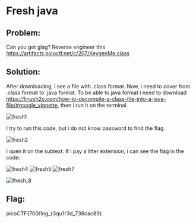 # Fresh java 
## Problem: 
Can you get glag? 
Reverse engineer this https://artifacts.picoctf.net/c/207/KeygenMe.class
## Solution: 
After downloading, i see a file with .class format. Now, i need to cover from .class format to .java format.
To be able to java format i need to download https://linuxh2o.com/how-to-decompile-a-class-file-into-a-java-file/#google_vignette, then i run it on the terminal. 

![fresh1](https://user-images.githubusercontent.com/84562630/159388618-7bd81a66-df62-4bf4-b705-ce891fb71b14.PNG)

I try to run this code, but i do not know password to find the flag. 

![fresh2](https://user-images.githubusercontent.com/84562630/159388907-7d0a55b9-7d7b-459b-af8f-a8f2a76284a3.PNG)

I open it on the subtext. If i pay a litter extension, i can see the flag in the code: 

![fresh4](https://user-images.githubusercontent.com/84562630/159389328-0f8abe7a-da39-43eb-8c08-9d475d5695c8.PNG)  ![fresh5](https://user-images.githubusercontent.com/84562630/159389539-5c52bd37-016e-49f0-817e-45d36773142e.PNG) ![fresh7](https://user-images.githubusercontent.com/84562630/159389761-e1bfed8e-9880-480b-9406-1216bfdef18c.PNG)
 
![fhesh_8](https://user-images.githubusercontent.com/84562630/159389928-d6fd1551-8fcf-4bb1-9f3a-dad1546eba8d.PNG)

## Flag: 
picoCTF{700l1ng_r3qu1r3d_738cac89}
